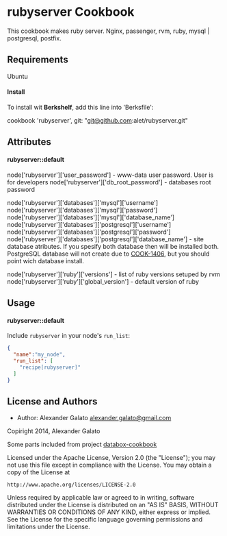 rubyserver Cookbook
===================
This cookbook makes ruby server. Nginx, passenger, rvm, ruby, mysql | postgresql, postfix.

Requirements
------------
Ubuntu

#### Install

To install wit **Berkshelf**, add this line into 'Berksfile':

cookbook 'rubyserver', git: "git@github.com:alet/rubyserver.git"

Attributes
----------
#### rubyserver::default
node['rubyserver']['user_password'] - www-data user password. User is for developers
node['rubyserver']['db_root_password'] - databases root password

node['rubyserver']['databases']['mysql']['username']  
node['rubyserver']['databases']['mysql']['password']  
node['rubyserver']['databases']['mysql']['database_name']  
node['rubyserver']['databases']['postgresql']['username']  
node['rubyserver']['databases']['postgresql']['password']  
node['rubyserver']['databases']['postgresql']['database_name'] - site database atributes. If you spesify both database then will be installed both. PostgreSQL database will not create due to [COOK-1406](http://tickets.opscode.com/browse/COOK-1406), but you should point wich database install.

node['rubyserver']['ruby']['versions'] - list of ruby versions setuped by rvm
node['rubyserver']['ruby']['global_version'] - default version of ruby

Usage
-----
#### rubyserver::default

Include `rubyserver` in your node's `run_list`:

```json
{
  "name":"my_node",
  "run_list": [
    "recipe[rubyserver]"
  ]
}
```

License and Authors
-------------------
 * Author: Alexander Galato <alexander.galato@gmail.com>

Copiright 2014, Alexander Galato


Some parts included from project [databox-cookbook](https://github.com/teohm/databox-cookbook)

Licensed under the Apache License, Version 2.0 (the "License");
you may not use this file except in compliance with the License.
You may obtain a copy of the License at

    http://www.apache.org/licenses/LICENSE-2.0

Unless required by applicable law or agreed to in writing, software
distributed under the License is distributed on an "AS IS" BASIS,
WITHOUT WARRANTIES OR CONDITIONS OF ANY KIND, either express or implied.
See the License for the specific language governing permissions and
limitations under the License.
